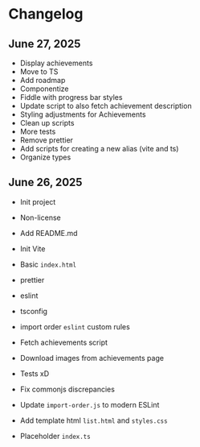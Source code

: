 # Changelog

## June 27, 2025
- Display achievements
- Move to TS
- Add roadmap
- Componentize
- Fiddle with progress bar styles
- Update script to also fetch achievement description
- Styling adjustments for Achievements
- Clean up scripts
- More tests
- Remove prettier
- Add scripts for creating a new alias (vite and ts)
- Organize types

## June 26, 2025

- Init project
- Non-license
- Add README.md
- Init Vite
- Basic `index.html`
- prettier
- eslint
- tsconfig
- import order `eslint` custom rules

- Fetch achievements script
- Download images from achievements page
- Tests xD
- Fix commonjs discrepancies
- Update `import-order.js` to modern ESLint
- Add template html `list.html` and `styles.css`
- Placeholder `index.ts`

